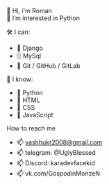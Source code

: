 👋 Hi, i'm Roman <br>
👀 I’m interested in Python

🛠 I can:
- 🔧 Django 
- 🗄 MySql
- 🌱 Git / GitHub / GitLab

🔧 I know:
- 🔧 Python
- 🔧 HTML
- 🔧 CSS
- 🔧 JavaScript

How to reach me
- 📫 vashhukr2008@gmail.com
- 📫 telegram: @UglyBlessed
- 📫 Discord: karadevfacekid
- 📫 vk.com/GospodinMonzeN

